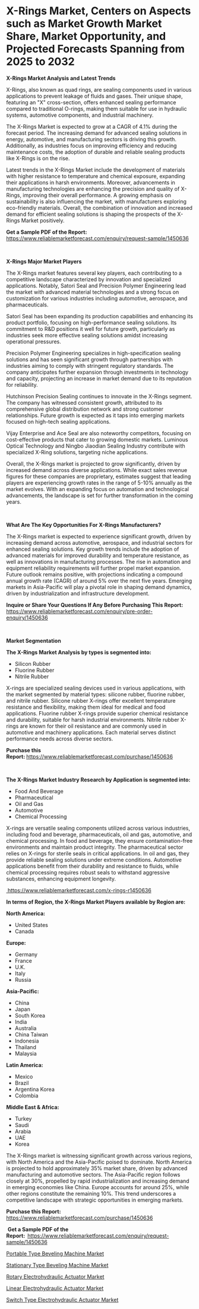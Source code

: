 <p><h1>X-Rings Market, Centers on Aspects such as Market Growth Market Share, Market Opportunity, and Projected Forecasts Spanning from 2025 to 2032</h1></p><p><strong>X-Rings Market Analysis and Latest Trends</strong></p>
<p><p>X-Rings, also known as quad rings, are sealing components used in various applications to prevent leakage of fluids and gases. Their unique shape, featuring an "X" cross-section, offers enhanced sealing performance compared to traditional O-rings, making them suitable for use in hydraulic systems, automotive components, and industrial machinery.</p><p>The X-Rings Market is expected to grow at a CAGR of 4.1% during the forecast period. The increasing demand for advanced sealing solutions in energy, automotive, and manufacturing sectors is driving this growth. Additionally, as industries focus on improving efficiency and reducing maintenance costs, the adoption of durable and reliable sealing products like X-Rings is on the rise.</p><p>Latest trends in the X-Rings Market include the development of materials with higher resistance to temperature and chemical exposure, expanding their applications in harsh environments. Moreover, advancements in manufacturing technologies are enhancing the precision and quality of X-Rings, improving their overall performance. A growing emphasis on sustainability is also influencing the market, with manufacturers exploring eco-friendly materials. Overall, the combination of innovation and increased demand for efficient sealing solutions is shaping the prospects of the X-Rings Market positively.</p></p>
<p><strong>Get a Sample PDF of the Report:&nbsp;</strong> <a href="https://www.reliablemarketforecast.com/enquiry/request-sample/1450636?utm_campaign=950&utm_medium=2&utm_source=Github&utm_content=ia&utm_term=11042025&utm_id=x-rings">https://www.reliablemarketforecast.com/enquiry/request-sample/1450636</a></p>
<p>&nbsp;</p>
<p><strong>X-Rings Major Market Players</strong></p>
<p><p>The X-Rings market features several key players, each contributing to a competitive landscape characterized by innovation and specialized applications. Notably, Satori Seal and Precision Polymer Engineering lead the market with advanced material technologies and a strong focus on customization for various industries including automotive, aerospace, and pharmaceuticals.</p><p>Satori Seal has been expanding its production capabilities and enhancing its product portfolio, focusing on high-performance sealing solutions. Its commitment to R&D positions it well for future growth, particularly as industries seek more effective sealing solutions amidst increasing operational pressures.</p><p>Precision Polymer Engineering specializes in high-specification sealing solutions and has seen significant growth through partnerships with industries aiming to comply with stringent regulatory standards. The company anticipates further expansion through investments in technology and capacity, projecting an increase in market demand due to its reputation for reliability.</p><p>Hutchinson Precision Sealing continues to innovate in the X-Rings segment. The company has witnessed consistent growth, attributed to its comprehensive global distribution network and strong customer relationships. Future growth is expected as it taps into emerging markets focused on high-tech sealing applications.</p><p>Vijay Enterprise and Ace Seal are also noteworthy competitors, focusing on cost-effective products that cater to growing domestic markets. Luminous Optical Technology and Ningbo Jiaodian Sealing Industry contribute with specialized X-Ring solutions, targeting niche applications.</p><p>Overall, the X-Rings market is projected to grow significantly, driven by increased demand across diverse applications. While exact sales revenue figures for these companies are proprietary, estimates suggest that leading players are experiencing growth rates in the range of 5-10% annually as the market evolves. With an expanding focus on automation and technological advancements, the landscape is set for further transformation in the coming years.</p></p>
<p>&nbsp;</p>
<p><strong>What Are The Key Opportunities For X-Rings Manufacturers?</strong></p>
<p><p>The X-Rings market is expected to experience significant growth, driven by increasing demand across automotive, aerospace, and industrial sectors for enhanced sealing solutions. Key growth trends include the adoption of advanced materials for improved durability and temperature resistance, as well as innovations in manufacturing processes. The rise in automation and equipment reliability requirements will further propel market expansion. Future outlook remains positive, with projections indicating a compound annual growth rate (CAGR) of around 5% over the next five years. Emerging markets in Asia-Pacific will play a pivotal role in shaping demand dynamics, driven by industrialization and infrastructure development.</p></p>
<p><strong>Inquire or Share Your Questions If Any Before Purchasing This Report:</strong> <a href="https://www.reliablemarketforecast.com/enquiry/pre-order-enquiry/1450636?utm_campaign=950&utm_medium=2&utm_source=Github&utm_content=ia&utm_term=11042025&utm_id=x-rings">https://www.reliablemarketforecast.com/enquiry/pre-order-enquiry/1450636</a></p>
<p>&nbsp;</p>
<p><strong>Market Segmentation</strong></p>
<p><strong>The X-Rings Market Analysis by types is segmented into:</strong></p>
<p><ul><li>Silicon Rubber</li><li>Fluorine Rubber</li><li>Nitrile Rubber</li></ul></p>
<p><p>X-rings are specialized sealing devices used in various applications, with the market segmented by material types: silicone rubber, fluorine rubber, and nitrile rubber. Silicone rubber X-rings offer excellent temperature resistance and flexibility, making them ideal for medical and food applications. Fluorine rubber X-rings provide superior chemical resistance and durability, suitable for harsh industrial environments. Nitrile rubber X-rings are known for their oil resistance and are commonly used in automotive and machinery applications. Each material serves distinct performance needs across diverse sectors.</p></p>
<p><strong>Purchase this Report:&nbsp;</strong><a href="https://www.reliablemarketforecast.com/purchase/1450636?utm_campaign=950&utm_medium=2&utm_source=Github&utm_content=ia&utm_term=11042025&utm_id=x-rings">https://www.reliablemarketforecast.com/purchase/1450636</a></p>
<p>&nbsp;</p>
<p><strong>The X-Rings Market Industry Research by Application is segmented into:</strong></p>
<p><ul><li>Food And Beverage</li><li>Pharmaceutical</li><li>Oil and Gas</li><li>Automotive</li><li>Chemical Processing</li></ul></p>
<p><p>X-rings are versatile sealing components utilized across various industries, including food and beverage, pharmaceuticals, oil and gas, automotive, and chemical processing. In food and beverage, they ensure contamination-free environments and maintain product integrity. The pharmaceutical sector relies on X-rings for sterile seals in critical applications. In oil and gas, they provide reliable sealing solutions under extreme conditions. Automotive applications benefit from their durability and resistance to fluids, while chemical processing requires robust seals to withstand aggressive substances, enhancing equipment longevity.</p></p>
<p><a href="https://www.reliablemarketforecast.com/x-rings-r1450636?utm_campaign=950&utm_medium=2&utm_source=Github&utm_content=ia&utm_term=11042025&utm_id=x-rings">&nbsp;https://www.reliablemarketforecast.com/x-rings-r1450636</a></p>
<p><strong>In terms of Region, the X-Rings Market Players available by Region are:</strong></p>
<p>
    <p> <strong> North America: </strong>
        <ul>
            <li>United States</li>
            <li>Canada</li>
        </ul>
        </p> 
    <p> <strong> Europe: </strong>
        <ul>
            <li>Germany</li>
            <li>France</li>
            <li>U.K.</li>
            <li>Italy</li>
            <li>Russia</li>
        </ul>
        </p> 
    <p> <strong> Asia-Pacific: </strong>
        <ul>
            <li>China</li>
            <li>Japan</li>
            <li>South Korea</li>
            <li>India</li>
            <li>Australia</li>
            <li>China Taiwan</li>
            <li>Indonesia</li>
            <li>Thailand</li>
            <li>Malaysia</li>
        </ul>
        </p> 
    <p> <strong> Latin America: </strong>
        <ul>
            <li>Mexico</li>
            <li>Brazil</li>
            <li>Argentina Korea</li>
            <li>Colombia</li>
        </ul>
        </p> 
    <p> <strong> Middle East & Africa: </strong>
        <ul>
            <li>Turkey</li>
            <li>Saudi</li>
            <li>Arabia</li>
            <li>UAE</li>
            <li>Korea</li>
        </ul>
    </p>
    </p>
<p><p>The X-Rings market is witnessing significant growth across various regions, with North America and the Asia-Pacific poised to dominate. North America is projected to hold approximately 35% market share, driven by advanced manufacturing and automotive sectors. The Asia-Pacific region follows closely at 30%, propelled by rapid industrialization and increasing demand in emerging economies like China. Europe accounts for around 25%, while other regions constitute the remaining 10%. This trend underscores a competitive landscape with strategic opportunities in emerging markets.</p></p>
<p><strong>Purchase this Report: </strong><a href="https://www.reliablemarketforecast.com/purchase/1450636?utm_campaign=950&utm_medium=2&utm_source=Github&utm_content=ia&utm_term=11042025&utm_id=x-rings">https://www.reliablemarketforecast.com/purchase/1450636</a></p>
<p>&nbsp;<strong>Get a Sample PDF of the Report:&nbsp;&nbsp;</strong><a href="https://www.reliablemarketforecast.com/enquiry/request-sample/1450636?utm_campaign=950&utm_medium=2&utm_source=Github&utm_content=ia&utm_term=11042025&utm_id=x-rings">https://www.reliablemarketforecast.com/enquiry/request-sample/1450636</a></p>
<p><strong></strong></p>
<p><p><a href="https://github.com/hunanuzmez/Market-Research-Report-List-1/blob/main/portable-type-beveling-machine-market.md?utm_campaign=950&utm_medium=2&utm_source=Github&utm_content=ia&utm_term=11042025&utm_id=x-rings">Portable Type Beveling Machine Market</a></p><p><a href="https://github.com/shewlisapsai/Market-Research-Report-List-1/blob/main/stationary-type-beveling-machine-market.md?utm_campaign=950&utm_medium=2&utm_source=Github&utm_content=ia&utm_term=11042025&utm_id=x-rings">Stationary Type Beveling Machine Market</a></p><p><a href="https://github.com/mriwacraane/Market-Research-Report-List-1/blob/main/rotary-electrohydraulic-actuator-market.md?utm_campaign=950&utm_medium=2&utm_source=Github&utm_content=ia&utm_term=11042025&utm_id=x-rings">Rotary Electrohydraulic Actuator Market</a></p><p><a href="https://github.com/chikenmhamdi/Market-Research-Report-List-1/blob/main/linear-electrohydraulic-actuator-market.md?utm_campaign=950&utm_medium=2&utm_source=Github&utm_content=ia&utm_term=11042025&utm_id=x-rings">Linear Electrohydraulic Actuator Market</a></p><p><a href="https://github.com/benhaeneye/Market-Research-Report-List-1/blob/main/switch-type-electrohydraulic-actuator-market.md?utm_campaign=950&utm_medium=2&utm_source=Github&utm_content=ia&utm_term=11042025&utm_id=x-rings">Switch Type Electrohydraulic Actuator Market</a></p></p>